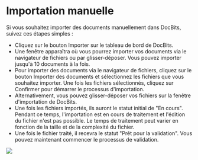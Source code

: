 # Importation manuelle

Si vous souhaitez importer des documents manuellement dans DocBits, suivez ces étapes simples :

* Cliquez sur le bouton Importer sur le tableau de bord de DocBits.
* Une fenêtre apparaîtra où vous pourrez importer vos documents via le navigateur de fichiers ou par glisser-déposer. Vous pouvez importer jusqu'à 10 documents à la fois.
* Pour importer des documents via le navigateur de fichiers, cliquez sur le bouton Importer des documents et sélectionnez les fichiers que vous souhaitez importer. Une fois les fichiers sélectionnés, cliquez sur Confirmer pour démarrer le processus d'importation.
* Alternativement, vous pouvez glisser-déposer vos fichiers sur la fenêtre d'importation de DocBits.
* Une fois les fichiers importés, ils auront le statut initial de "En cours". Pendant ce temps, l'importation est en cours de traitement et l'édition du fichier n'est pas possible. Le temps de traitement peut varier en fonction de la taille et de la complexité du fichier.
* Une fois le fichier traité, il recevra le statut "Prêt pour la validation". Vous pouvez maintenant commencer le processus de validation.

![](https://lh7-us.googleusercontent.com/u3OruoAoBvx4nRSkhQZGIEYxiem1CJn-XUaYU38vGWXhnkwOdnkyZ0ZxHXrAG5g0rNnp4fsI\_sSVw7RtMYOD8rBlslgoT4RY1THU4-BzXF3B7Ve-HhNfOADOziQQseu2QF56aNaKsfhe1qnScJzUhek)
